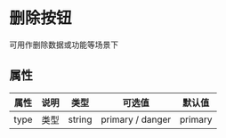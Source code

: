 # 删除按钮

可用作删除数据或功能等场景下

<vp-demo
    demo-height="160px"
    source-code="fig-ui:::button/delete"
/>

## 属性

| 属性    | 说明    | 类型     | 可选值   | 默认值     |
| ------------------------ | -------------------------------------------------------- | ------------- | --------- | ------------- |
| type  | 类型   | string       | primary /  danger          | primary         |

